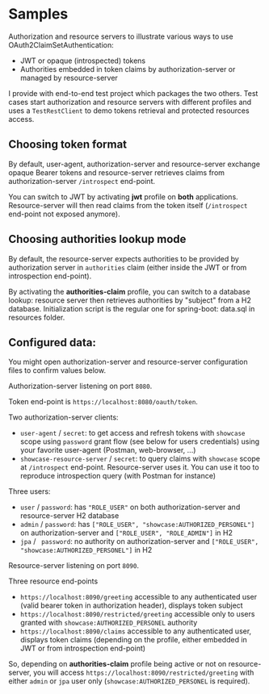 # Samples
Authorization and resource servers to illustrate various ways to use OAuth2ClaimSetAuthentication:
 * JWT or opaque (introspected) tokens
 * Authorities embedded in token claims by authorization-server or managed by resource-server
 
I provide with end-to-end test project which packages the two others.
Test cases start authorization and resource servers with different profiles and uses a `TestRestClient` to demo tokens retrieval and protected resources access.
 
## Choosing token format
By default, user-agent, authorization-server and resource-server exchange opaque Bearer tokens
and resource-server retrieves claims from authorization-server `/introspect` end-point.

You can switch to JWT by activating **jwt** profile on **both** applications.
Resource-server will then read claims from the token itself (`/introspect` end-point not exposed anymore).

## Choosing authorities lookup mode
By default, the resource-server expects authorities to be provided by authorization server in `authorities` claim
(either inside the JWT or from introspection end-point).

By activating the **authorities-claim** profile, you can switch to a database lookup: resource server then retrieves authorities by "subject" from a H2 database.
Initialization script is the regular one for spring-boot: data.sql in resources folder.

## Configured data:
You might open authorization-server and resource-server configuration files to confirm values below.

Authorization-server listening on port `8080`.

Token end-point is `https://localhost:8080/oauth/token`.

Two authorization-server clients:
 * `user-agent` / `secret`: to get access and refresh tokens with `showcase` scope using `password` grant flow (see below for users credentials)
   using your favorite user-agent (Postman, web-browser, ...)
 * `showcase-resource-server` / `secret`: to query claims with `showcase` scope at `/introspect` end-point. Resource-server uses it.
   You can use it too to reproduce introspection query (with Postman for instance)

Three users:
 * `user` / `password`: has `"ROLE_USER"` on both authorization-server and resource-server H2 database
 * `admin` / `password`: has `["ROLE_USER", "showcase:AUTHORIZED_PERSONEL"]` on authorization-server and `["ROLE_USER", "ROLE_ADMIN"]` in H2
 * `jpa` / ` password`: no authority on authorization-server and `["ROLE_USER", "showcase:AUTHORIZED_PERSONEL"]` in H2

Resource-server listening on port `8090`.

Three resource end-points
 * `https://localhost:8090/greeting` accessible to any authenticated user (valid bearer token in authorization header), displays token subject
 * `https://localhost:8090/restricted/greeting` accessible only to users granted with `showcase:AUTHORIZED_PERSONEL` authority
 * `https://localhost:8090/claims` accessible to any authenticated user, displays token claims 
   (depending on the profile, either embedded in JWT or from introspection end-point)
 
So, depending on **authorities-claim** profile being active or not on resource-server, you will access `https://localhost:8090/restricted/greeting`
with either `admin` or `jpa` user only (`showcase:AUTHORIZED_PERSONEL` is required).
   
